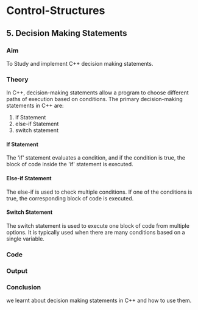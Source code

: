 # Control-Structures
## 5. Decision Making Statements
### Aim
To Study and implement C++ decision making statements.
### Theory
In C++, decision-making statements allow a program to choose different paths of execution based on conditions. The primary decision-making statements in C++ are:
1. if Statement
2. else-if Statement
3. switch statement
#### If Statement
The 'if' statement evaluates a condition, and if the condition is true, the block of code inside the 'if' statement is executed.
#### Else-if Statement
The else-if is used to check multiple conditions. If one of the conditions is true, the corresponding block of code is executed.
#### Switch Statement
The switch statement is used to execute one block of code from multiple options. It is typically used when there are many conditions based on a single variable.
### Code
### Output
### Conclusion
we learnt about decision making statements in C++ and how to use them.
